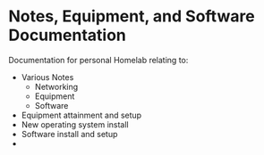 # Notes, Equipment, and Software Documentation
Documentation for personal Homelab relating to:
- Various Notes
  - Networking
  - Equipment
  - Software
- Equipment attainment and setup
- New operating system install
- Software install and setup
- 
